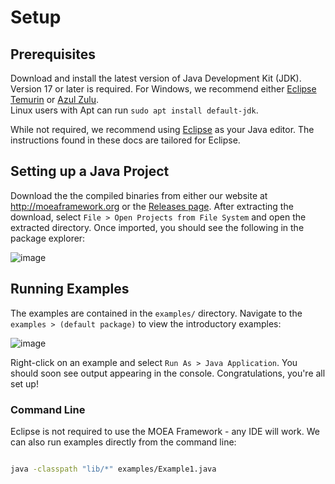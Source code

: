 # Setup

## Prerequisites

Download and install the latest version of Java Development Kit (JDK).  Version 17 or later is required.  For Windows,
we recommend either [Eclipse Temurin](https://adoptium.net/) or [Azul Zulu](https://www.azul.com/downloads/?package=jdk).\
Linux users with Apt can run `sudo apt install default-jdk`.

While not required, we recommend using [Eclipse](http://eclipse.org) as your Java editor.  The instructions found in
these docs are tailored for Eclipse.

## Setting up a Java Project

Download the the compiled binaries from either our website at http://moeaframework.org or the
[Releases page](https://github.com/MOEAFramework/MOEAFramework/releases).  After extracting the download, select
`File > Open Projects from File System` and open the extracted directory.  Once imported, you should see
the following in the package explorer:

![image](https://user-images.githubusercontent.com/2496211/202720521-40e80ebd-9385-4988-9756-86521224c284.png)

## Running Examples

The examples are contained in the `examples/` directory.  Navigate to the `examples > (default package)`
to view the introductory examples:

![image](https://user-images.githubusercontent.com/2496211/202720905-163f3161-0a80-4e16-87bc-836f21143022.png)

Right-click on an example and select `Run As > Java Application`.  You should soon see output appearing in the
console.  Congratulations, you're all set up!

### Command Line

Eclipse is not required to use the MOEA Framework - any IDE will work.  We can also run examples directly from the
command line:

```bash

java -classpath "lib/*" examples/Example1.java
```
